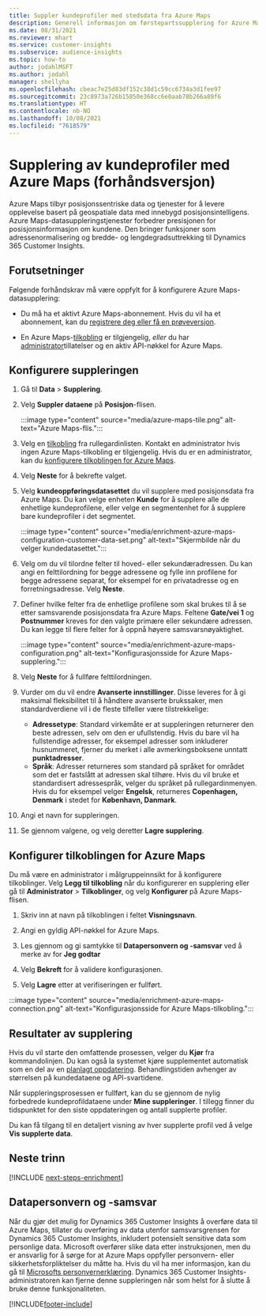 ```yaml
---
title: Suppler kundeprofiler med stedsdata fra Azure Maps
description: Generell informasjon om førstepartssupplering for Azure Maps.
ms.date: 08/31/2021
ms.reviewer: mhart
ms.service: customer-insights
ms.subservice: audience-insights
ms.topic: how-to
author: jodahlMSFT
ms.author: jodahl
manager: shellyha
ms.openlocfilehash: cbeac7e25d83df152c38d1c59cc6734a3d1fee97
ms.sourcegitcommit: 23c8973a726b15050e368cc6e0aab78b266a89f6
ms.translationtype: HT
ms.contentlocale: nb-NO
ms.lasthandoff: 10/08/2021
ms.locfileid: "7618579"
---
```

# <a name="enrichment-of-customer-profiles-with-azure-maps-preview"></a>Supplering av kundeprofiler med Azure Maps (forhåndsversjon)

Azure Maps tilbyr posisjonssentriske data og tjenester for å levere opplevelse basert på geospatiale data med innebygd posisjonsintelligens. Azure Maps-datasuppleringstjenester forbedrer presisjonen for posisjonsinformasjon om kundene. Den bringer funksjoner som adressenormalisering og bredde- og lengdegradsuttrekking til Dynamics 365 Customer Insights.

## <a name="prerequisites"></a>Forutsetninger

Følgende forhåndskrav må være oppfylt for å konfigurere Azure Maps-datasupplering:

- Du må ha et aktivt Azure Maps-abonnement. Hvis du vil ha et abonnement, kan du [registrere deg eller få en prøveversjon](https://azure.microsoft.com/services/azure-maps/).

- En Azure Maps-[tilkobling](connections.md) er tilgjengelig, *eller* du har [administrator](permissions.md#administrator)tillatelser og en aktiv API-nøkkel for Azure Maps.

## <a name="configure-the-enrichment"></a>Konfigurere suppleringen

1. Gå til **Data** > **Supplering**. 

1. Velg **Suppler dataene** på **Posisjon**-flisen.

   :::image type="content" source="media/azure-maps-tile.png" alt-text="Azure Maps-flis.":::

1. Velg en [tilkobling](connections.md) fra rullegardinlisten. Kontakt en administrator hvis ingen Azure Maps-tilkobling er tilgjengelig. Hvis du er en administrator, kan du [konfigurere tilkoblingen for Azure Maps](#configure-the-connection-for-azure-maps). 

1. Velg **Neste** for å bekrefte valget.

1. Velg **kundeoppføringsdatasettet** du vil supplere med posisjonsdata fra Azure Maps. Du kan velge enheten **Kunde** for å supplere alle de enhetlige kundeprofilene, eller velge en segmentenhet for å supplere bare kundeprofiler i det segmentet.

    :::image type="content" source="media/enrichment-azure-maps-configuration-customer-data-set.png" alt-text="Skjermbilde når du velger kundedatasettet.":::

1. Velg om du vil tilordne felter til hoved- eller sekundæradressen. Du kan angi en felttilordning for begge adressene og fylle inn profilene for begge adressene separat, for eksempel for en privatadresse og en forretningsadresse. Velg **Neste**.

1. Definer hvilke felter fra de enhetlige profilene som skal brukes til å se etter samsvarende posisjonsdata fra Azure Maps. Feltene **Gate/vei 1** og **Postnummer** kreves for den valgte primære eller sekundære adressen. Du kan legge til flere felter for å oppnå høyere samsvarsnøyaktighet.

   :::image type="content" source="media/enrichment-azure-maps-configuration.png" alt-text="Konfigurasjonsside for Azure Maps-supplering.":::

1. Velg **Neste** for å fullføre felttilordningen.

1. Vurder om du vil endre **Avanserte innstillinger**. Disse leveres for å gi maksimal fleksibilitet til å håndtere avanserte brukssaker, men standardverdiene vil i de fleste tilfeller være tilstrekkelige:
   - **Adressetype**: Standard virkemåte er at suppleringen returnerer den beste adressen, selv om den er ufullstendig. Hvis du bare vil ha fullstendige adresser, for eksempel adresser som inkluderer husnummeret, fjerner du merket i alle avmerkingsboksene unntatt **punktadresser**. 
   - **Språk**: Adresser returneres som standard på språket for området som det er fastslått at adressen skal tilhøre. Hvis du vil bruke et standardisert adressespråk, velger du språket på rullegardinmenyen. Hvis du for eksempel velger **Engelsk**, returneres **Copenhagen, Denmark** i stedet for **København, Danmark**.

1. Angi et navn for suppleringen.

1. Se gjennom valgene, og velg deretter **Lagre supplering**.

## <a name="configure-the-connection-for-azure-maps"></a>Konfigurer tilkoblingen for Azure Maps

Du må være en administrator i målgruppeinnsikt for å konfigurere tilkoblinger. Velg **Legg til tilkobling** når du konfigurerer en supplering eller gå til **Administrator** > **Tilkoblinger**, og velg **Konfigurer** på Azure Maps-flisen.

1. Skriv inn at navn på tilkoblingen i feltet **Visningsnavn**.

1. Angi en gyldig API-nøkkel for Azure Maps.

1. Les gjennom og gi samtykke til **Datapersonvern og -samsvar** ved å merke av for **Jeg godtar**

1. Velg **Bekreft** for å validere konfigurasjonen.

1. Velg **Lagre** etter at verifiseringen er fullført.

:::image type="content" source="media/enrichment-azure-maps-connection.png" alt-text="Konfigurasjonsside for Azure Maps-tilkobling.":::

## <a name="enrichment-results"></a>Resultater av supplering

Hvis du vil starte den omfattende prosessen, velger du **Kjør** fra kommandolinjen. Du kan også la systemet kjøre supplementet automatisk som en del av en [planlagt oppdatering](system.md#schedule-tab). Behandlingstiden avhenger av størrelsen på kundedataene og API-svartidene.

Når suppleringsprosessen er fullført, kan du se gjennom de nylig forbedrede kundeprofildataene under **Mine suppleringer**. I tillegg finner du tidspunktet for den siste oppdateringen og antall supplerte profiler.

Du kan få tilgang til en detaljert visning av hver supplerte profil ved å velge **Vis supplerte data**.

## <a name="next-steps"></a>Neste trinn

[!INCLUDE [next-steps-enrichment](../includes/next-steps-enrichment.md)]

## <a name="data-privacy-and-compliance"></a>Datapersonvern og -samsvar

Når du gjør det mulig for Dynamics 365 Customer Insights å overføre data til Azure Maps, tillater du overføring av data utenfor samsvarsgrensen for Dynamics 365 Customer Insights, inkludert potensielt sensitive data som personlige data. Microsoft overfører slike data etter instruksjonen, men du er ansvarlig for å sørge for at Azure Maps oppfyller personvern- eller sikkerhetsforpliktelser du måtte ha. Hvis du vil ha mer informasjon, kan du gå til [Microsofts personvernerklæring](https://go.microsoft.com/fwlink/?linkid=396732).
Dynamics 365 Customer Insights-administratoren kan fjerne denne suppleringen når som helst for å slutte å bruke denne funksjonaliteten.

[!INCLUDE[footer-include](../includes/footer-banner.md)]
